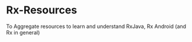 # Rx-Resources
To Aggregate resources to learn and understand RxJava, Rx Android (and Rx in general)
